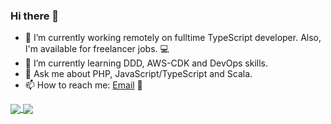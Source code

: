 ### Hi there 👋

- 🔭 I’m currently working remotely on fulltime TypeScript developer. Also, I'm available for freelancer jobs. 💻
- 🌱 I’m currently learning DDD, AWS-CDK and DevOps skills.
- 💬 Ask me about PHP, JavaScript/TypeScript and Scala.
- 📫 How to reach me: [Email](mailto:hi.iam.toan.nguyen@gmail.com) 🙋


<a href="https://github.com/nguyentoanit/">
  <img align="center" src="https://github-readme-stats.vercel.app/api?username=nguyentoanit&theme=highcontrast&show_icons=true&hide_border=false&count_private=true&include_all_commits=true" />
</a>
<a href="https://github.com/nguyentoanit/">
  <img align="center" src="https://github-readme-stats.vercel.app/api/top-langs/?username=nguyentoanit&theme=highcontrast&layout=compact&hide_border=false&count_private=true" />
</a>
